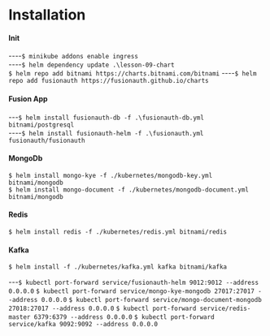 # Installation

#### Init
----`$ minikube addons enable ingress`  
----`$ helm dependency update .\lesson-09-chart`  
`$ helm repo add bitnami https://charts.bitnami.com/bitnami`
----`$ helm repo add fusionauth https://fusionauth.github.io/charts`

#### Fusion App
---`$ helm install fusionauth-db -f .\fusionauth-db.yml bitnami/postgresql`  
----`$ helm install fusionauth-helm -f .\fusionauth.yml fusionauth/fusionauth`  

#### MongoDb
`$ helm install mongo-kye -f ./kubernetes/mongodb-key.yml bitnami/mongodb`  
`$ helm install mongo-document -f ./kubernetes/mongodb-document.yml bitnami/mongodb`  

#### Redis
`$ helm install redis -f ./kubernetes/redis.yml bitnami/redis` 

#### Kafka
`$ helm install -f ./kubernetes/kafka.yml kafka bitnami/kafka`


---`$ kubectl port-forward service/fusionauth-helm 9012:9012 --address 0.0.0.0`
`$ kubectl port-forward service/mongo-kye-mongodb 27017:27017 --address 0.0.0.0`
`$ kubectl port-forward service/mongo-document-mongodb 27018:27017 --address 0.0.0.0`
`$ kubectl port-forward service/redis-master 6379:6379 --address 0.0.0.0`
`$ kubectl port-forward service/kafka 9092:9092 --address 0.0.0.0`